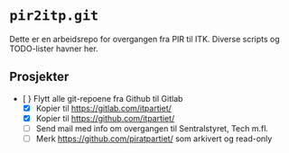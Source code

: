# `pir2itp.git`

Dette er en arbeidsrepo for overgangen fra PIR til ITK. Diverse scripts 
og TODO-lister havner her.

## Prosjekter

- [ } Flytt alle git-repoene fra Github til Gitlab
  - [x] Kopier til <https://gitlab.com/itpartiet/>
  - [x] Kopier til <https://github.com/itpartiet/>
  - [ ] Send mail med info om overgangen til Sentralstyret, Tech m.fl.
  - [ ] Merk <https://github.com/piratpartiet/> som arkivert og 
    read-only

<!--
File ID: cab948c4-defa-11ed-b49f-4f45262dc9b5
vim: set ts=2 sw=2 sts=2 tw=72 et fo=tcqw fenc=utf8 :
vim: set com=b\:#,fb\:-,fb\:*,n\:> ft=markdown :
-->
